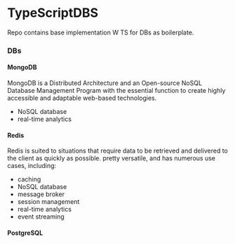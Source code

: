 # TypeScriptDBS
Repo contains base implementation W TS for DBs as boilerplate.
### DBs
#### MongoDB
MongoDB is a Distributed Architecture and an Open-source NoSQL Database Management Program with the essential function to create highly accessible and adaptable web-based technologies.
- NoSQL database
- real-time analytics
#### Redis 
Redis is suited to situations that require data to be retrieved and delivered to the client as quickly as possible. pretty versatile, and has numerous use cases, including:
- caching
- NoSQL database
- message broker
- session management
- real-time analytics
- event streaming
#### PostgreSQL 
